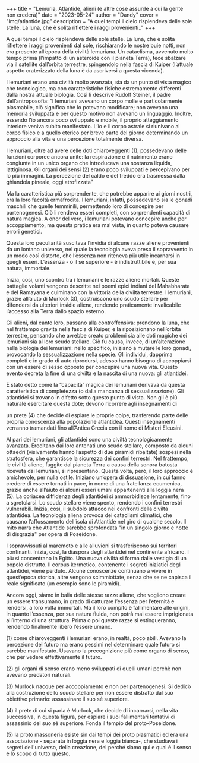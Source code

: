 +++
title = "Lemuria, Atlantide, alieni (e altre cose assurde a cui la gente non crederà)"
date = "2023-05-24"
author = "Dandy"
cover = "img/atlantide.jpg"
description = "A quei tempi il cielo risplendeva delle sole stelle. La luna, che è solita riflettere i raggi provenienti.."
+++

A quei tempi il cielo risplendeva delle sole stelle. La luna, che è solita riflettere i raggi provenienti dal sole, rischiarando le nostre buie notti, non era presente all’epoca della civiltà lemuriana. Un cataclisma, avvenuto molto tempo prima (l’impatto di un asteroide con il pianeta Terra), fece sbalzare via il satellite dall’orbita terrestre, spingendolo nella fascia di Kuiper (l’attuale aspetto craterizzato della luna è da ascriversi a questa vicenda).

I lemuriani erano una civiltà molto avanzata, sia da un punto di vista magico che tecnologico, ma con caratteristiche fisiche estremamente differenti dalla nostra attuale biologia. Così li descrive Rudolf Steiner, il padre dell’antroposofia: “I lemuriani avevano un corpo molle e particolarmente plasmabile, ciò significa che lo potevano modificare; non avevano una memoria sviluppata e per questo motivo non avevano un linguaggio. Inoltre, essendo l’io ancora poco sviluppato e mobile, il proprio atteggiamento interiore veniva subito manifestato. L’io e il corpo astrale si riunivano al corpo fisico e a quello  eterico per breve parte del giorno determinando un approccio alla vita e una percezione totalmente diversa.

I lemuriani, oltre ad avere delle doti chiaroveggenti (1), possedevano delle funzioni corporee ancora unite: la respirazione e il nutrimento erano congiunte in un unico organo che introduceva una sostanza liquida, lattiginosa. Gli organi dei sensi (2) erano poco sviluppati e percepivano per lo più immagini. La percezione del caldo e del freddo era trasmessa dalla ghiandola pineale, oggi atrofizzata”

Ma la caratteristica più sorprendente, che potrebbe apparire ai giorni nostri, era la loro facoltà ermafrodita. I lemuriani, infatti, possedevano sia le gonadi maschili che quelle femminili, permettendo loro di concepire per partenogenesi. Ciò li rendeva esseri completi, con sorprendenti capacità di natura magica. A onor del vero, i lemuriani potevano concepire anche per accoppiamento, ma questa pratica era mal vista, in quanto poteva causare errori genetici. 

Questa loro peculiarità suscitava l’invidia di alcune razze aliene provenienti da un lontano universo, nel quale la tecnologia aveva preso il sopravvento in un modo così distorto, che l’essenza non riteneva più utile incarnarsi in quegli esseri. L’essenza - o il se superiore - è indistruttibile e, per sua natura, immortale. 

Inizia, così, uno scontro tra i lemuriani e le razze aliene mortali. Queste battaglie volanti vengono descritte nei poemi epici indiani del Mahabharata e del Ramayana e culminano con la vittoria della civiltà terrestre. I lemuriani, grazie all’aiuto di Murlock (3), costruiscono uno scudo stellare per difendersi da ulteriori insidie aliene, rendendo praticamente invalicabile l’accesso alla Terra dallo spazio esterno. 

Gli alieni, dal canto loro, passano alla controffensiva: prendono la luna, che nel frattempo gravita nella fascia di Kuiper, e la riposizionano nell’orbita terrestre, pensando che avrebbe creato problemi sia alle doti magiche dei lemuriani sia al loro scudo stellare. Ciò fu causa, invece, di un’alterazione nella biologia dei lemuriani: nello specifico, iniziano a mutare le loro gonadi, provocando la sessualizzazione nella specie. Gli individui, dapprima completi e in grado di auto riprodursi, adesso hanno bisogno di accoppiarsi con un essere di sesso opposto per concepire una nuova vita. Questo evento decreta la fine di una civiltà e la nascita di una nuova: gli atlantidei. 

È stato detto come la “capacità” magica dei lemuriani derivava da questa caratteristica di completezza (o dalla mancanza di sessualizzazione). Gli atlantidei si trovano in difetto sotto questo punto di vista. Non gli è più naturale esercitare questa dote; devono ricorrere agli insegnamenti di 

un prete (4) che decide di espiare le proprie colpe, trasferendo parte delle propria conoscenza alla popolazione atlantidea. Questi insegnamenti verranno tramandati fino all’Antica Grecia con il nome di Misteri Eleusini. 

Al pari dei lemuriani, gli atlantidei sono una civiltà tecnologicamente avanzata. Ereditano dai loro antenati uno scudo stellare, composto da alcuni ottaedri (visivamente hanno l’aspetto di due piramidi ribaltate) sospesi nella stratosfera, che garantisce la sicurezza dei confini terrestri. Nel frattempo, le civiltà aliene, fuggite dal pianeta Terra a causa della sonora batosta ricevuta dai lemuriani, si ripresentano. Questa volta, però, il loro approccio è amichevole, per nulla ostile. Iniziano un’opera di dissuasione, in cui fanno credere di essere tornati in pace, in nome di una fratellanza ecumenica, grazie anche all’aiuto di alcuni esseri umani appartenenti alla loggia nera (5). La coriacea diffidenza degli atlantidei si ammorbidisce lentamente, fino a sgretolarsi. Lo scudo stellare viene spento, rendendo i confini terrestri vulnerabili. Inizia, così, il subdolo attacco nei confronti della civiltà atlantidea. La tecnologia aliena provoca dei cataclismi climatici, che causano l’affossamento dell’isola di Atlantide nel giro di qualche secolo. Il mito narra che Atlantide sarebbe sprofondata "in un singolo giorno e notte di disgrazia" per opera di Poseidone.

I sopravvissuti al maremoto e alle alluvioni si trasferiscono sui territori confinanti. Inizia, così, la diaspora degli atlantidei nel continente africano. I più si concentrano in Egitto. Una nuova civiltà si forma dalle vestigia di un popolo distrutto. Il corpus kermetico, contenente i segreti iniziatici degli atlantidei, viene perduto. Alcune conoscenze continuano a vivere in quest’epoca storica, altre vengono scimmiottate, senza che se ne capisca il reale significato (un esempio sono le piramidi). 

Ancora oggi, siamo in balia delle stesse razze aliene, che vogliono creare un essere transumano, in grado di catturare l’essenza per l’eternità e rendersi, a loro volta immortali. Ma il loro compito è fallimentare alle origini, in quanto l’essenza, per sua natura fluida, non potrà mai essere imprigionata all’interno di una struttura. Prima o poi queste razze si estingueranno, rendendo finalmente libero l’essere umano. 

(1) come chiaroveggenti i lemuriani erano, in realtà, poco abili. Avevano la percezione del futuro ma erano pessimi nel determinare quale futuro si sarebbe manifestato. Usavano la precognizione più come organo di senso, che per vedere effettivamente il futuro.

(2) gli organi di senso erano meno sviluppati di quelli umani perchè non avevano predatori naturali.

(3) Murlock nacque per accoppiamento e non per partenogenesi. Si dedicò alla costruzione dello scudo stellare per non essere distratto dal suo obiettivo primario: assassinare il suo sé superiore. 

(4) il prete di cui si parla è Murlock, che decide di incarnarsi, nella vita successiva, in questa figura, per espiare i suoi fallimentari tentativi di assassinio del suo sé superiore. Fonda il tempio del proto-Poseidone.

(5) la proto massoneria esiste sin dai tempi dei proto plasmatici ed era una associazione - separata in loggia nera e loggia bianca-, che studiava i segreti dell'universo, della creazione, del perché siamo qui e qual è il senso e lo scopo di tutto questo.


